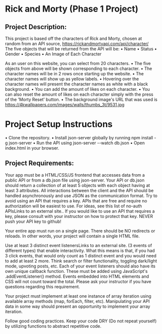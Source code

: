 # Rick and Morty (Phase 1 Project)

## Project Description:
This project is based off the characters of Rick and Morty, chosen at random from an API source,
https://rickandmortyapi.com/api/character/
The five objects that will be returned from the API will be:
• Name
• Status
• Gender
• Species
• An Image of Each Character

As an user on this website, you can select from 20 characters. 
• The five objects from above will be shown corresponding to each character.
• The character names will be in 2 rows once starting up the website.
• The character names will show up as yellow labels.
• Hovering over the character names will present the character names as white with a black background.
• You can add the amount of likes on each character.
• You can also reset the amount of likes on each character simply with the press of the 'Morty Reset' button.
• The background image's URL that was used is 
https://4kwallpapers.com/images/walls/thumbs_3t/9531.jpg

# Project Setup Instructions
• Clone the repository.
• Install json-server globally by running npm install -g json-server
• Run the API using json-server --watch db.json
• Open index.html in your browser.

## Project Requirements:
Your app must be a HTML/CSS/JS frontend that accesses data from a public API or from a db.json file using json-server. Your API or db.json should return a collection of at least 5 objects with each object having at least 3 attributes. All interactions between the client and the API should be handled asynchronously and use JSON as the communication format. Try to avoid using an API that requires a key. APIs that are free and require no authorization will be easiest to use. For ideas, see this list of no-auth APIsLinks to an external site.. If you would like to use an API that requires a key, please consult with your instructor on how to protect that key. NEVER push your API key to github!

Your entire app must run on a single page. There should be NO redirects or reloads. In other words, your project will contain a single HTML file.

Use at least 3 distinct event listenersLinks to an external site. (3 events of different types) that enable interactivity. What this means is that, if you had 3 click events, that would only count as 1 distinct event and you would need to add at least 2 more. Think search or filter functionality, toggling dark/light mode, upvoting posts, etc. Each of your event listeners should also have its own unique callback function. These must be added using JavaScript's .addEventListener() method. Events embedded into HTML elements and CSS will not count toward the total. Please ask your instructor if you have questions regarding this requirement.

Your project must implement at least one instance of array iteration using available array methods (map, forEach, filter, etc). Manipulating your API data in some way should present an opportunity to implement your array iteration.

Follow good coding practices. Keep your code DRY (Do not repeat yourself) by utilizing functions to abstract repetitive code.